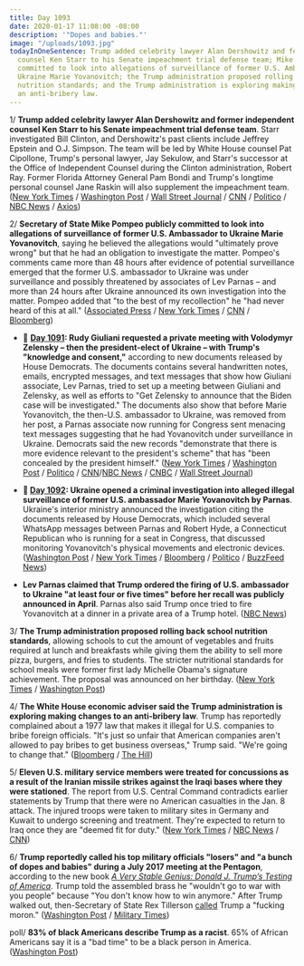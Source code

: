 ```yaml
---
title: Day 1093
date: 2020-01-17 11:08:00 -08:00
description: '"Dopes and babies."'
image: "/uploads/1093.jpg"
todayInOneSentence: Trump added celebrity lawyer Alan Dershowitz and former independent
  counsel Ken Starr to his Senate impeachment trial defense team; Mike Pompeo publicly
  committed to look into allegations of surveillance of former U.S. Ambassador to
  Ukraine Marie Yovanovitch; the Trump administration proposed rolling back school
  nutrition standards; and the Trump administration is exploring making changes to
  an anti-bribery law.
---
```


1/ **Trump added celebrity lawyer Alan Dershowitz and former independent counsel Ken Starr to his Senate impeachment trial defense team**. Starr investigated Bill Clinton, and Dershowitz's past clients include Jeffrey Epstein and O.J. Simpson. The team will be led by White House counsel Pat Cipollone, Trump's personal lawyer, Jay Sekulow, and Starr's successor at the Office of Independent Counsel during the Clinton administration, Robert Ray. Former Florida Attorney General Pam Bondi and Trump's longtime personal counsel Jane Raskin will also supplement the impeachment team. ([New York Times](https://www.nytimes.com/2020/01/17/us/politics/trump-impeachment-lawyers-starr-dershowitz.html) / [Washington Post](https://www.washingtonpost.com/politics/impeachment-trial-live-updates/2020/01/17/df59d410-3917-11ea-bb7b-265f4554af6d_story.html) / [Wall Street Journal](https://www.wsj.com/articles/trump-impeachment-team-for-trial-to-include-ken-starr-alan-dershowitz-11579273273) / [CNN](https://www.cnn.com/2020/01/17/politics/donald-trump-impeachment-legal-team-alan-dershowitz-ken-starr/) / [Politico](https://www.politico.com/news/2020/01/17/trump-impeachment-team-kenneth-starr-alan-dershowitz-100429) / [NBC News](https://www.nbcnews.com/politics/trump-impeachment-inquiry/trump-impeachment-defense-team-expected-include-ken-starr-alan-dershowitz-n1117746) / [Axios](https://www.axios.com/donald-trump-impeachment-legal-team-8132aac5-544e-433c-83c5-e9262286e612.html))

2/ **Secretary of State Mike Pompeo publicly committed to look into allegations of surveillance of former U.S. Ambassador to Ukraine Marie Yovanovitch**, saying he believed the allegations would "ultimately prove wrong" but that he had an obligation to investigate the matter.  Pompeo's comments came more than 48 hours after evidence of potential surveillance emerged that the former U.S. ambassador to Ukraine was under surveillance and possibly threatened by associates of Lev Parnas – and more than 24 hours after Ukraine announced its own investigation into the matter. Pompeo added that "to the best of my recollection" he "had never heard of this at all." ([Associated Press](https://apnews.com/c46e171bf48e11c4b251458fed9007f6) / [New York Times](https://www.nytimes.com/2020/01/17/us/politics/pompeo-ukraine-surveillance.html) / [CNN](https://www.cnn.com/2020/01/17/politics/pompeo-yovanovitch-surveillance/index.html) / [Bloomberg](https://www.bloomberg.com/news/articles/2020-01-17/weekend-briefs-promise-window-into-trial-impeachment-update))

* 📌 **[Day 1091](https://whatthefuckjusthappenedtoday.com/2020/01/15/day-1091/#2-rudy-giuliani-requested-a-private): Rudy Giuliani requested a private meeting with Volodymyr Zelensky – then the president-elect of Ukraine – with Trump's "knowledge and consent,"** according to new documents released by House Democrats. The documents contains several handwritten notes, emails, encrypted messages, and text messages that show how Giuliani associate, Lev Parnas, tried to set up a meeting between Giuliani and Zelensky, as well as efforts to "Get Zelensky to announce that the Biden case will be investigated." The documents also show that before Marie Yovanovitch, the then-U.S. ambassador to Ukraine, was removed from her post, a Parnas associate now running for Congress sent menacing text messages suggesting that he had Yovanovitch under surveillance in Ukraine. Democrats said the new records "demonstrate that there is more evidence relevant to the president's scheme" that has "been concealed by the president himself." ([New York Times](https://www.nytimes.com/2020/01/14/us/politics/trump-impeachment-articles.html) / [Washington Post](https://www.washingtonpost.com/politics/ukraine-prosecutor-offered-information-related-to-biden-in-exchange-for-ambassadors-ouster-newly-released-materials-show/2020/01/14/cc45d19e-371e-11ea-9541-9107303481a4_story.html) / [Politico](https://www.politico.com/news/2020/01/14/house-dems-release-new-impeachment-evidence-related-to-indicted-giuliani-associate-098854) / [CNN](https://www.cnn.com/2020/01/14/politics/lev-parnas-documents-house-investigators/index.html)/[NBC News](https://www.nbcnews.com/politics/trump-impeachment-inquiry/giuliani-sought-private-meeting-ukrainian-president-documents-show-n1115691) / [CNBC](https://www.cnbc.com/2020/01/14/trump-impeachment-evidence-giuliani-requested-meeting-with-ukraine-president.html) / [Wall Street Journal](https://www.wsj.com/articles/new-documents-from-giuliani-associate-parnas-submitted-for-impeachment-trial-11579048547))

* **📌 [Day 1092](https://whatthefuckjusthappenedtoday.com/2020/01/16/day-1092/#ukraine-opened-a-criminal-investigat): Ukraine opened a criminal investigation into alleged illegal surveillance of former U.S. ambassador Marie Yovanovitch by Parnas**. Ukraine's interior ministry announced the investigation citing the documents released by House Democrats, which included several WhatsApp messages between Parnas and Robert Hyde, a Connecticut Republican who is running for a seat in Congress, that discussed monitoring Yovanovitch's physical movements and electronic devices. ([Washington Post](https://www.washingtonpost.com/world/europe/ukraine-opens-probe-into-possible-surveillance-of-us-ambassador-yovanovitch/2020/01/16/a5ae3e82-3862-11ea-a1ff-c48c1d59a4a1_story.html) / [New York Times](https://www.nytimes.com/2020/01/16/world/europe/ukraine-yovanovitch-investigation.html) / [Bloomberg](https://www.bloomberg.com/news/articles/2020-01-16/ukraine-probes-alleged-yovanovitch-surveillance-and-burisma-hack) / [Politico](https://www.politico.eu/article/ukraine-probes-possible-surveillance-of-us-ambassador/) / [BuzzFeed News](https://www.buzzfeednews.com/article/christopherm51/ukraine-impeachment-lev-parnas-marie-yovanovitch))

* **Lev Parnas claimed that Trump ordered the firing of U.S. ambassador to Ukraine "at least four or five times" before her recall was publicly announced in April**. Parnas also said Trump once tried to fire Yovanovitch at a dinner in a private area of a Trump hotel. ([NBC News](https://www.nbcnews.com/politics/politics-news/indicted-giuliani-associate-parnas-claims-trump-ordered-ukraine-ambassador-s-n1117541))

3/ **The Trump administration proposed rolling back school nutrition standards**, allowing schools to cut the amount of vegetables and fruits required at lunch and breakfasts while giving them the ability to sell more pizza, burgers, and fries to students. The stricter nutritional standards for school meals were former first lady Michelle Obama's signature achievement. The proposal was announced on her birthday. ([New York Times](https://www.nytimes.com/2020/01/17/us/politics/michelle-obama-school-nutrition-trump.html) / [Washington Post](https://www.washingtonpost.com/business/2020/01/17/usda-proposes-changing-school-menus-allow-more-fries-pizza-fewer-vegetables-fruits-reversing-michelle-obama-effort/))

4/ **The White House economic adviser said the Trump administration is exploring making changes to an anti-bribery law**. Trump has reportedly complained about a 1977 law that makes it illegal for U.S. companies to bribe foreign officials. "It's just so unfair that American companies aren't allowed to pay bribes to get business overseas," Trump said. "We're going to change that." ([Bloomberg](https://www.bloomberg.com/news/articles/2020-01-17/white-house-considers-changes-to-law-banning-overseas-bribes) / [The Hill](https://thehill.com/homenews/administration/478846-kudlow-says-trump-looking-at-reforming-law-on-bribing-foreign))

5/ **Eleven U.S. military service members were treated for concussions as a result of the Iranian missile strikes against the Iraqi bases where they were stationed**. The report from U.S. Central Command contradicts earlier statements by Trump that there were no American casualties in the Jan. 8 attack. The injured troops were taken to military sites in Germany and Kuwait to undergo screening and treatment. They're expected to return to Iraq once they are "deemed fit for duty." ([New York Times](https://www.nytimes.com/2020/01/17/world/middleeast/iran-strike-americans.html) / [NBC News](https://www.nbcnews.com/news/us-news/u-s-service-members-treated-concussions-after-iranian-missile-strikes-n1117556) / [CNN](https://www.cnn.com/2020/01/16/politics/service-members-injured-iran-strike/index.html))

6/ **Trump reportedly called his top military officials "losers" and "a bunch of dopes and babies" during a July 2017 meeting at the Pentagon**, according to the new book *[A Very Stable Genius: Donald J. Trump’s Testing of America](https://www.amazon.com/Very-Stable-Genius-Testing-America/dp/1984877496/ref=as_li_ss_tl?keywords=a\+very\+stable\+genius&qid=1578582466&sr=8-1&linkCode=ll1&tag=wtfjht-20&linkId=3526c702b2f572dec99c5e4dac209f6f&language=en_US)*. Trump told the assembled brass he "wouldn't go to war with you people" because "You don't know how to win anymore." After Trump walked out, then-Secretary of State Rex Tillerson [called](https://whatthefuckjusthappenedtoday.com/2017/10/04/day-258/#1-rex-tillerson-reportedly-called-tr) Trump a "fucking moron." ([Washington Post](https://www.washingtonpost.com/politics/youre-a-bunch-of-dopes-and-babies-inside-trumps-stunning-tirade-against-generals/2020/01/16/d6dbb8a6-387e-11ea-bb7b-265f4554af6d_story.html) / [Military Times](https://www.militarytimes.com/news/pentagon-congress/2020/01/17/trump-blasted-top-military-generals-as-a-bunch-of-dopes-and-babies-according-to-new-book/))

poll/ **83% of black Americans describe Trump as a racist**. 65% of African Americans say it is a "bad time" to be a black person in America. ([Washington Post](https://www.washingtonpost.com/politics/black-americans-deeply-pessimistic-about-country-under-president-who-more-than-8-in-10-describe-as-a-racist-post-ipsos-poll-finds/2020/01/16/134b705c-37de-11ea-bb7b-265f4554af6d_story.html))